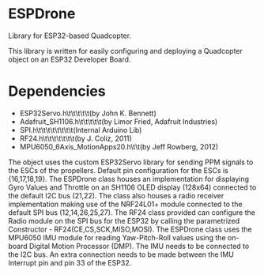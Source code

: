 # ESPDrone
Library for ESP32-based Quadcopter.

This library is written for easily configuring and deploying a Quadcopter object on an ESP32 Developer Board. 

# Dependencies
- ESP32Servo.h\t\t\t\t\t(by John K. Bennett)
- Adafruit_SH1106.h\t\t\t\t\t(by Limor Fried, Adafruit Industries)
- SPI.h\t\t\t\t\t\t\t\t(Internal Arduino Lib)
- RF24.h\t\t\t\t\t\t\t(by J. Coliz, 2011)
- MPU6050_6Axis_MotionApps20.h\t\t(by Jeff Rowberg, 2012)


The object uses the custom ESP32Servo library for sending PPM signals to the ESCs of the propellers. Default pin configuration for the ESCs is {16,17,18,19}. The ESPDrone class houses an implementation for displaying Gyro Values and Throttle on an SH1106 OLED display (128x64) connected to the default I2C bus (21,22). The class also houses a radio receiver implementation making use of the NRF24L01+ module connected to the default SPI bus (12,14,26,25,27). The RF24 class provided can configure the Radio module on the SPI bus for the ESP32 by calling the parametrized Constructor - RF24(CE,CS,SCK,MISO,MOSI). The ESPDrone class uses the MPU6050 IMU module for reading Yaw-Pitch-Roll values using the on-board Digital Motion Processor (DMP). The IMU needs to be connected to the I2C bus. An extra connection needs to be made between the IMU Interrupt pin and pin 33 of the ESP32.
